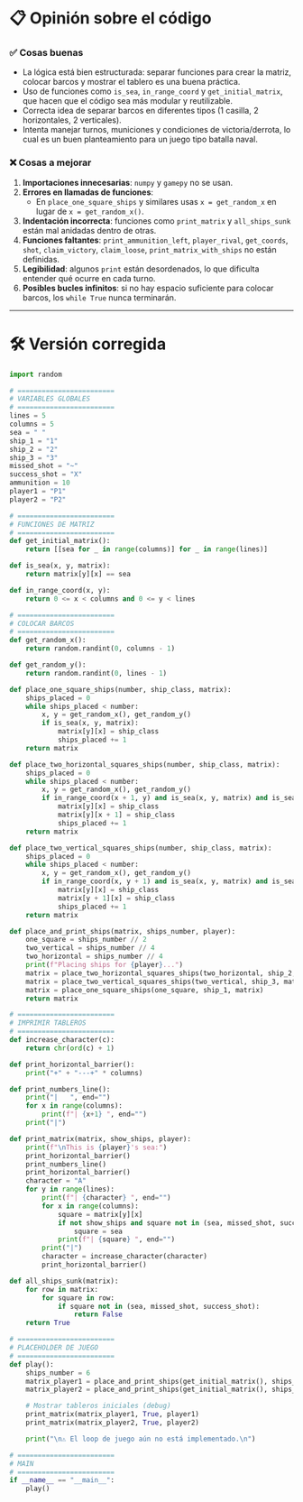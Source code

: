 
# 📋 Opinión sobre el código

### ✅ Cosas buenas
- La lógica está bien estructurada: separar funciones para crear la matriz, colocar barcos y mostrar el tablero es una buena práctica.
- Uso de funciones como `is_sea`, `in_range_coord` y `get_initial_matrix`, que hacen que el código sea más modular y reutilizable.
- Correcta idea de separar barcos en diferentes tipos (1 casilla, 2 horizontales, 2 verticales).
- Intenta manejar turnos, municiones y condiciones de victoria/derrota, lo cual es un buen planteamiento para un juego tipo batalla naval.

### ❌ Cosas a mejorar
1. **Importaciones innecesarias**: `numpy` y `gamepy` no se usan.
2. **Errores en llamadas de funciones**: 
   - En `place_one_square_ships` y similares usas `x = get_random_x` en lugar de `x = get_random_x()`.
3. **Indentación incorrecta**: funciones como `print_matrix` y `all_ships_sunk` están mal anidadas dentro de otras.
4. **Funciones faltantes**: `print_ammunition_left`, `player_rival`, `get_coords`, `shot`, `claim_victory`, `claim_loose`, `print_matrix_with_ships` no están definidas.
5. **Legibilidad**: algunos `print` están desordenados, lo que dificulta entender qué ocurre en cada turno.
6. **Posibles bucles infinitos**: si no hay espacio suficiente para colocar barcos, los `while True` nunca terminarán.

---

# 🛠️ Versión corregida

```python
import random

# ========================
# VARIABLES GLOBALES
# ========================
lines = 5
columns = 5
sea = " "
ship_1 = "1"
ship_2 = "2"
ship_3 = "3"
missed_shot = "~"
success_shot = "X"
ammunition = 10
player1 = "P1"
player2 = "P2"

# ========================
# FUNCIONES DE MATRIZ
# ========================
def get_initial_matrix():
    return [[sea for _ in range(columns)] for _ in range(lines)]

def is_sea(x, y, matrix):
    return matrix[y][x] == sea

def in_range_coord(x, y):
    return 0 <= x < columns and 0 <= y < lines

# ========================
# COLOCAR BARCOS
# ========================
def get_random_x():
    return random.randint(0, columns - 1)

def get_random_y():
    return random.randint(0, lines - 1)

def place_one_square_ships(number, ship_class, matrix):
    ships_placed = 0
    while ships_placed < number:
        x, y = get_random_x(), get_random_y()
        if is_sea(x, y, matrix):
            matrix[y][x] = ship_class
            ships_placed += 1
    return matrix

def place_two_horizontal_squares_ships(number, ship_class, matrix):
    ships_placed = 0
    while ships_placed < number:
        x, y = get_random_x(), get_random_y()
        if in_range_coord(x + 1, y) and is_sea(x, y, matrix) and is_sea(x + 1, y, matrix):
            matrix[y][x] = ship_class
            matrix[y][x + 1] = ship_class
            ships_placed += 1
    return matrix

def place_two_vertical_squares_ships(number, ship_class, matrix):
    ships_placed = 0
    while ships_placed < number:
        x, y = get_random_x(), get_random_y()
        if in_range_coord(x, y + 1) and is_sea(x, y, matrix) and is_sea(x, y + 1, matrix):
            matrix[y][x] = ship_class
            matrix[y + 1][x] = ship_class
            ships_placed += 1
    return matrix

def place_and_print_ships(matrix, ships_number, player):
    one_square = ships_number // 2
    two_vertical = ships_number // 4
    two_horizontal = ships_number // 4
    print(f"Placing ships for {player}...")
    matrix = place_two_horizontal_squares_ships(two_horizontal, ship_2, matrix)
    matrix = place_two_vertical_squares_ships(two_vertical, ship_3, matrix)
    matrix = place_one_square_ships(one_square, ship_1, matrix)
    return matrix

# ========================
# IMPRIMIR TABLEROS
# ========================
def increase_character(c):
    return chr(ord(c) + 1)

def print_horizontal_barrier():
    print("+" + "---+" * columns)

def print_numbers_line():
    print("|   ", end="")
    for x in range(columns):
        print(f"| {x+1} ", end="")
    print("|")

def print_matrix(matrix, show_ships, player):
    print(f"\nThis is {player}'s sea:")
    print_horizontal_barrier()
    print_numbers_line()
    print_horizontal_barrier()
    character = "A"
    for y in range(lines):
        print(f"| {character} ", end="")
        for x in range(columns):
            square = matrix[y][x]
            if not show_ships and square not in (sea, missed_shot, success_shot):
                square = sea
            print(f"| {square} ", end="")
        print("|")
        character = increase_character(character)
        print_horizontal_barrier()

def all_ships_sunk(matrix):
    for row in matrix:
        for square in row:
            if square not in (sea, missed_shot, success_shot):
                return False
    return True

# ========================
# PLACEHOLDER DE JUEGO
# ========================
def play():
    ships_number = 6
    matrix_player1 = place_and_print_ships(get_initial_matrix(), ships_number, player1)
    matrix_player2 = place_and_print_ships(get_initial_matrix(), ships_number, player2)

    # Mostrar tableros iniciales (debug)
    print_matrix(matrix_player1, True, player1)
    print_matrix(matrix_player2, True, player2)

    print("\n⚠️ El loop de juego aún no está implementado.\n")

# ========================
# MAIN
# ========================
if __name__ == "__main__":
    play()
```

